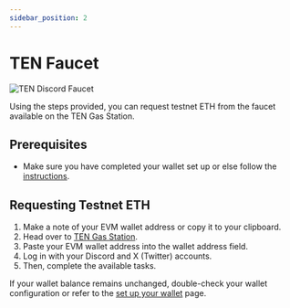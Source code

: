```yaml
---
sidebar_position: 2
---
```


# TEN Faucet

![TEN Discord Faucet](../assets/faucet.ten.xyz.jpg)

Using the steps provided, you can request testnet ETH from the faucet available on the TEN Gas Station.

## **Prerequisites**
- Make sure you have completed your wallet set up or else follow the [instructions](/docs/getting-started/for-users/setup-you-wallet).

## **Requesting Testnet ETH**
1. Make a note of your EVM wallet address or copy it to your clipboard.
2. Head over to [TEN Gas Station](https://faucet.ten.xyz/).
3. Paste your EVM wallet address into the wallet address field.
4. Log in with your Discord and X (Twitter) accounts.
5. Then, complete the available tasks.

If your wallet balance remains unchanged, double-check your wallet configuration or refer to the [set up your wallet](/docs/getting-started/for-users/setup-you-wallet) page.
